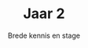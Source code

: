 ---
title: "Jaar 2"
subtitle: "Brede kennis en stage"
description: >
  Hier worden de vakken van het 2e jaar verder toegelicht.
  Dit jaar is opgedeeld in twee semesters. 
  In het eerste semester volg je drie vakken, één per hoofdrichting (DEV, ID en BIT), net zoals in het eerste jaar. 
  In het tweede semester werk je aan één vak en loop je een individuele stage.
courses:
  - semester: 3
    expertise: DEV
    name: Object-geörienteerd programmeren en testen
    details: "Toelichting van het vak."
    resources:
      - "1"
      - "2"
      - "3"
  - semester: 3
    expertise: ID
    name: Design thinking
    details: "Toelichting van het vak."
    resources:
      - "1"
      - "2"
      - "3"
  - semester: 3
    expertise: BIT
    name: Adviseren, implementeren, beheren
    details: "Toelichting van het vak."
    resources:
      - "1"
      - "2"
      - "3"
  - semester: 4
    expertise: 
    name: "Waardenvolle ICT: Ethiek, duurzaamheid, veiligheid"
    details: "Toelichting van het vak."
    resources:
      - "1"
      - "2"
      - "3"
  - semester: 4
    expertise:
    name: Individuele stage
    details: "Toelichting van het vak."
    resources:
      - "1"
      - "2"
      - "3"
---